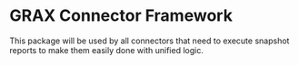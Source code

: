 # GRAX Connector Framework

This package will be used by all connectors that need to execute snapshot reports to make them easily done with unified logic.





